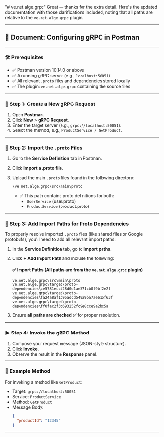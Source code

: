 "# ve.net.alge.grpc" 
Great — thanks for the extra detail. Here's the updated documentation with those clarifications included, noting that all paths are relative to the `ve.net.alge.grpc` plugin.

---

## 📘 **Document: Configuring gRPC in Postman**

---

### 🛠️ Prerequisites

- ✅ Postman version 10.14.0 or above  
- ✅ A running gRPC server (e.g., `localhost:50051`)  
- ✅ All relevant `.proto` files and dependencies stored locally  
- ✅ The plugin: `ve.net.alge.grpc` containing the source files

---

### 📂 Step 1: Create a New gRPC Request

1. Open **Postman**.
2. Click **New** > **gRPC Request**.
3. Enter the target server (e.g., `grpc://localhost:50051`).
4. Select the method, e.g., `ProductService / GetProduct`.

---

### 📄 Step 2: Import the `.proto` Files

1. Go to the **Service Definition** tab in Postman.
2. Click **Import a .proto file**.
3. Upload the main `.proto` files found in the following directory:

   ```
   \ve.net.alge.grpc\src\main\proto
   ```

   - ✅ This path contains proto definitions for both:
     - `UserService` (user.proto)
     - `ProductService` (product.proto)

---

### 📁 Step 3: Add Import Paths for Proto Dependencies

To properly resolve imported `.proto` files (like shared files or Google protobufs), you'll need to add all relevant import paths:

1. In the **Service Definition** tab, go to **Import paths**.
2. Click **+ Add Import Path** and include the following:

   #### ✅ Import Paths (All paths are from the `ve.net.alge.grpc` plugin)

   ```
   ve.net.alge.grpc\src\main\proto
   ve.net.alge.grpc\target\proto-dependencies\ce5781eccd28d0d1ae571cb0f9bf2e2f
   ve.net.alge.grpc\target\proto-dependencies\fa24a8af1c95adcd549a9ba7ae615f63f
   ve.net.alge.grpc\target\proto-dependencies\ff0fac2f3c693252fc9e8cce9a2bc5a
   ```

3. Ensure **all paths are checked ✅** for proper resolution.

---

### ▶️ Step 4: Invoke the gRPC Method

1. Compose your request message (JSON-style structure).
2. Click **Invoke**.
3. Observe the result in the **Response** panel.

---

### 🧾 Example Method

For invoking a method like `GetProduct`:

- Target: `grpc://localhost:50051`
- Service: `ProductService`
- Method: `GetProduct`
- Message Body:
  ```json
  {
    "productId": "12345"
  }
  ```

---
